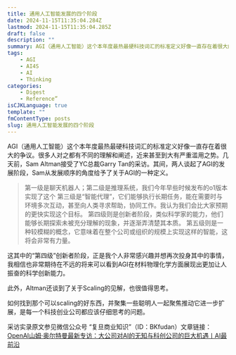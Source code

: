 ```yaml
---
title: 通用人工智能发展的四个阶段
date: 2024-11-15T11:35:04.284Z
lastmod: 2024-11-15T11:35:04.285Z
draft: false
description: ""
summary: AGI（通用人工智能）这个本年度最热最硬科技词汇的标准定义好像一直存在着很大的争议。很多人对之都有不同的理解和阐述，近来甚至到大有严重滥用之势。几天前，Sam Altman接受了YC总裁Garry Tan的采访。其间，两人谈起了AGI的发展阶段，Sam从发展顺序的角度给予了关于AGI的一种定义。
tags:
    - AGI
    - AI4S
    - AI
    - Thinking
categories:
    - Digest
    - Reference”
isCJKLanguage: true
template: ""
fmContentType: posts
slug: 通用人工智能发展的四个阶段
---
```


AGI（通用人工智能）这个本年度最热最硬科技词汇的标准定义好像一直存在着很大的争议。很多人对之都有不同的理解和阐述，近来甚至到大有严重滥用之势。几天前，Sam Altman接受了YC总裁Garry Tan的采访。其间，两人谈起了AGI的发展阶段，Sam从发展顺序的角度给予了关于AGI的一种定义。

> 第一级是聊天机器人；第二级是推理系统，我们今年早些时候发布的o1版本实现了这个
第三级是“智能代理”，它们能够执行长期任务，能在需要时与环境多次互动，甚至向人类寻求帮助，协同工作。我认为我们会比大家预期的更快实现这个目标。
第四级则是创新者阶段，类似科学家的能力，他们能够长期探索未被充分理解的现象，并逐渐弄清楚其本质。
第五级则是一种较模糊的概念，它意味着在整个公司或组织的规模上实现这样的智能，这将会非常有力量。

这其中的“第四级”创新者阶段，正是我个人非常感兴趣并想再次投身其中的事情，我相信也非常期待在不远的将来可以看到AGI在材料物理化学方面展现出更加让人振奋的科学创新能力。

此外，Altman还谈到了关于Scaling的见解，也很值得思考。

如何找到那个可以scaling的好东西，并聚集一些聪明人一起聚焦推动它进一步扩展，是每一个科技创业公司都应该仔细思考的问题。

采访实录原文参见微信公众号 “复旦商业知识”（ID：BKfudan）文章链接：[OpenAI山姆·奥尔特曼最新专访：大公司对AI的无知与科创公司的巨大机遇丨AI最前沿](https://mp.weixin.qq.com/s?__biz=MjM5NzA0MTA4MA==&mid=2650338778&idx=1&sn=647643015d904fadee98e1f66f02f3b9&chksm=bf6fee5386a4727cc566da0ffd8c76f41420dda57f7604b789e4799bccc3ffb6bd690d5d5939&scene=0&xtrack=1#rd)